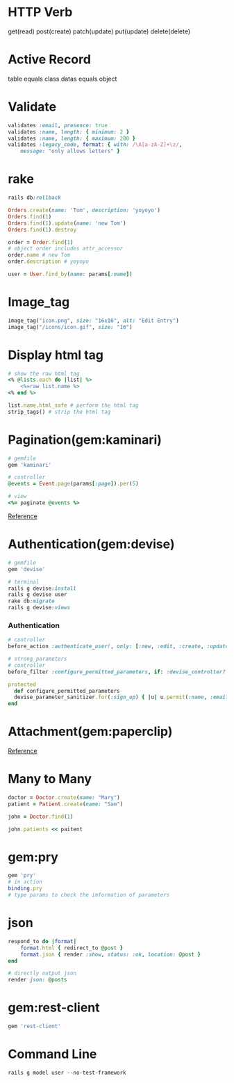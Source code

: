 # HTTP Verb
get(read)
post(create)
patch(update)
put(update)
delete(delete)
# Active Record
table equals class
datas equals object
# Validate
```ruby
validates :email, presence: true
validates :name, length: { minimum: 2 }
validates :name, length: { maximum: 200 }
validates :legacy_code, format: { with: /\A[a-zA-Z]+\z/,
    message: "only allows letters" }
```
# rake
```ruby
rails db:rollback
```
```ruby
Orders.create(name: 'Tom', description: 'yoyoyo')
Orders.find(1)
Orders.find(1).update(name: 'new Tom')
Orders.find(1).destroy

order = Order.find(1)
# object order includes attr_accessor 
order.name # new Tom
order.description # yoyoyo

user = User.find_by(name: params[:name])   
```
# Image_tag
```ruby
image_tag("icon.png", size: "16x10", alt: "Edit Entry")
image_tag("/icons/icon.gif", size: "16")
```
# Display html tag
```ruby
# show the raw html tag
<% @lists.each do |list| %>
	<%=raw list.name %>
<% end %>
```
```ruby
list.name.html_safe # perform the html tag
strip_tags() # strip the html tag
```
# Pagination(gem:kaminari)
```ruby
# gemfile
gem 'kaminari'
```
```ruby
# controller
@events = Event.page(params[:page]).per(5)
```
```ruby
# view
<%= paginate @events %>
```
[Reference](https://github.com/kaminari/kaminari)
# Authentication(gem:devise)
```ruby
# gemfile
gem 'devise' 
```
```ruby
# terminal
rails g devise:install
rails g devise user
rake db:migrate
rails g devise:views
```
### Authentication
```ruby
# controller
before_action :authenticate_user!, only: [:new, :edit, :create, :update, :destroy] 
```
```ruby
# strong_parameters
# controller
before_filter :configure_permitted_parameters, if: :devise_controller?

protected
  def configure_permitted_parameters
  devise_parameter_sanitizer.for(:sign_up) { |u| u.permit(:name, :email, :password,:password_confirmation) } 
end
```
# Attachment(gem:paperclip)
[Reference](https://github.com/thoughtbot/paperclip)
# Many to Many
```ruby
doctor = Doctor.create(name: "Mary")
patient = Patient.create(name: "Sam")

john = Doctor.find(1)

john.patients << paitent
```
# gem:pry
```ruby
gem 'pry'
# in action
binding.pry
# type params to check the imformation of parameters
```
# json
```ruby
respond_to do |format|
    format.html { redirect_to @post }
    format.json { render :show, status: :ok, location: @post }
end
```
```ruby
# directly output json
render json: @posts
```
# gem:rest-client
```ruby
gem 'rest-client'
```
# Command Line
```
rails g model user --no-test-framework
```
